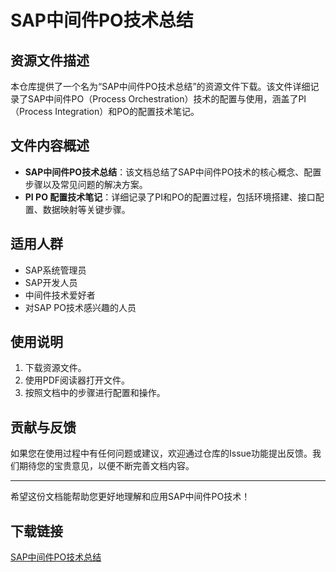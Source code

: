 # SAP中间件PO技术总结

## 资源文件描述

本仓库提供了一个名为“SAP中间件PO技术总结”的资源文件下载。该文件详细记录了SAP中间件PO（Process Orchestration）技术的配置与使用，涵盖了PI（Process Integration）和PO的配置技术笔记。

## 文件内容概述

- **SAP中间件PO技术总结**：该文档总结了SAP中间件PO技术的核心概念、配置步骤以及常见问题的解决方案。
- **PI PO 配置技术笔记**：详细记录了PI和PO的配置过程，包括环境搭建、接口配置、数据映射等关键步骤。

## 适用人群

- SAP系统管理员
- SAP开发人员
- 中间件技术爱好者
- 对SAP PO技术感兴趣的人员

## 使用说明

1. 下载资源文件。
2. 使用PDF阅读器打开文件。
3. 按照文档中的步骤进行配置和操作。

## 贡献与反馈

如果您在使用过程中有任何问题或建议，欢迎通过仓库的Issue功能提出反馈。我们期待您的宝贵意见，以便不断完善文档内容。

---

希望这份文档能帮助您更好地理解和应用SAP中间件PO技术！

## 下载链接

[SAP中间件PO技术总结](https://pan.quark.cn/s/c9b427d48378)